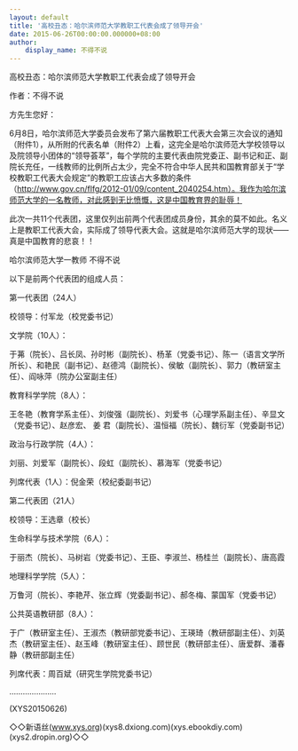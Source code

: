 ```yaml
---
layout: default
title: '高校丑态：哈尔滨师范大学教职工代表会成了领导开会'
date: 2015-06-26T00:00:00.000000+08:00
author:
    display_name: 不得不说
---
```


高校丑态：哈尔滨师范大学教职工代表会成了领导开会

作者：不得不说

方先生您好：

6月8日，哈尔滨师范大学委员会发布了第六届教职工代表大会第三次会议的通知（附件1），从所附的代表名单（附件2）上看，这完全是哈尔滨师范大学校领导以及院领导小团体的“领导荟萃”，每个学院的主要代表由院党委正、副书记和正、副院长充任，一线教师的比例所占太少，完全不符合中华人民共和国教育部关于“学校教职工代表大会规定”的教职工应该占大多数的条件（http://www.gov.cn/flfg/2012-01/09/content_2040254.htm）。我作为哈尔滨师范大学的一名教师，对此感到无比愤慨，这是中国教育界的耻辱！

此次一共11个代表团，这里仅列出前两个代表团成员身份，其余的莫不如此。名义上是教职工代表大会，实际成了领导代表大会。这就是哈尔滨师范大学的现状——真是中国教育的悲哀！！

哈尔滨师范大学一教师   不得不说

以下是前两个代表团的组成人员：

第一代表团（24人）

校领导：付军龙（校党委书记）

文学院（10人）：

于茀（院长）、吕长凤、孙时彬（副院长）、杨革（党委书记）、陈一（语言文学所所长）、和艳民（副书记）、赵德鸿（副院长）、侯敏（副院长）、郭力（教研室主任）、阎咏萍（院办公室副主任）

教育科学学院（8人）：

王冬艳（教育学系主任）、刘俊强（副院长）、刘爱书（心理学系副主任）、辛显文（党委书记）、赵彦宏、 姜 君（副院长）、温恒福（院长）、魏衍军（党委副书记）

政治与行政学院（4人）：

刘丽、刘爱军（副院长）、段虹（副院长）、慕海军（党委书记）

列席代表（1人）：倪金荣（校纪委副书记）

第二代表团（21人）

校领导：王选章（校长）

生命科学与技术学院（6人）：

于丽杰（院长）、马树岩（党委书记）、王臣、李淑兰、杨桂兰（副院长）、唐高霞

地理科学学院（5人）：

万鲁河（院长）、李艳芹、张立辉（党委副书记）、郝冬梅、蒙国军（党委书记）

公共英语教研部（8人）：

于广（教研室主任）、王淑杰（教研部党委书记）、王瑛琦（教研部副主任）、刘英杰（教研室主任）、赵玉峰（教研室主任）、顾世民（教研部主任）、唐爱群、潘春静（教研部副主任）

列席代表：周百斌（研究生学院党委书记）

…………………

(XYS20150626)

◇◇新语丝(www.xys.org)(xys8.dxiong.com)(xys.ebookdiy.com)(xys2.dropin.org)◇◇

